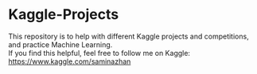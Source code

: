 # Kaggle-Projects  
This repository is to help with different Kaggle projects and competitions, and practice Machine Learning.  
If you find this helpful, feel free to follow me on Kaggle: https://www.kaggle.com/saminazhan  
